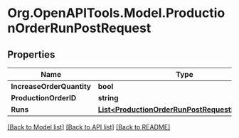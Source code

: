 # Org.OpenAPITools.Model.ProductionOrderRunPostRequest

## Properties

Name | Type | Description | Notes
------------ | ------------- | ------------- | -------------
**IncreaseOrderQuantity** | **bool** |  | [optional] 
**ProductionOrderID** | **string** |  | [optional] 
**Runs** | [**List&lt;ProductionOrderRunPostRequestRunsInner&gt;**](ProductionOrderRunPostRequestRunsInner.md) |  | [optional] 

[[Back to Model list]](../README.md#documentation-for-models) [[Back to API list]](../README.md#documentation-for-api-endpoints) [[Back to README]](../README.md)

